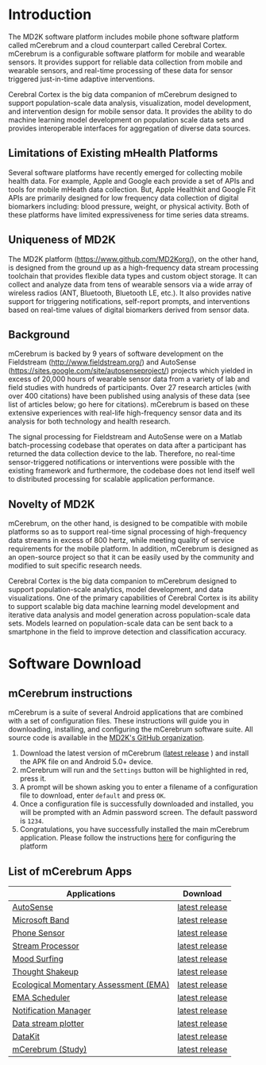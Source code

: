 # Introduction
The MD2K software platform includes mobile phone software platform called mCerebrum and a cloud counterpart called Cerebral Cortex. mCerebrum is a configurable software platform for mobile and wearable sensors. It provides support for reliable data collection from mobile and wearable sensors, and real-time processing of these data for sensor triggered just-in-time adaptive interventions.

Cerebral Cortex is the big data companion of mCerebrum designed to support population-scale data analysis, visualization, model development, and intervention design for mobile sensor data. It provides the ability to do machine learning model development on population scale data sets and provides interoperable interfaces for aggregation of diverse data sources.

## Limitations of Existing mHealth Platforms
Several software platforms have recently emerged for collecting mobile health data. For example, Apple and Google each provide a set of APIs and tools for mobile mHeath data collection. But, Apple Healthkit and Google Fit APIs are primarily designed for low frequency data collection of digital biomarkers including: blood pressure, weight, or physical activity. Both of these platforms have limited expressiveness for time series data streams.

## Uniqueness of MD2K
The MD2K platform (https://www.github.com/MD2Korg/), on the other hand, is designed from the ground up as a high-frequency data stream processing toolchain that provides flexible data types and custom object storage. It can collect and analyze data from tens of wearable sensors via a wide array of wireless radios (ANT, Bluetooth, Bluetooth LE, etc.). It also provides native support for triggering notifications, self-report prompts, and interventions based on real-time values of digital biomarkers derived from sensor data.

## Background
mCerebrum is backed by 9 years of software development on the Fieldstream (http://www.fieldstream.org/) and AutoSense (https://sites.google.com/site/autosenseproject/) projects which yielded in excess of 20,000 hours of wearable sensor data from a variety of lab and field studies with hundreds of participants. Over 27 research articles (with over 400 citations) have been published using analysis of these data (see list of articles below; go here for citations). mCerebrum is based on these extensive experiences with real-life high-frequency sensor data and its analysis for both technology and health research.

The signal processing for Fieldstream and AutoSense were on a Matlab batch-processing codebase that operates on data after a participant has returned the data collection device to the lab. Therefore, no real-time sensor-triggered notifications or interventions were possible with the existing framework and furthermore, the codebase does not lend itself well to distributed processing for scalable application performance.

## Novelty of MD2K
mCerebrum, on the other hand, is designed to be compatible with mobile platforms so as to support real-time signal processing of high-frequency data streams in excess of 800 hertz, while meeting quality of service requirements for the mobile platform. In addition, mCerebrum is designed as an open-source project so that it can be easily used by the community and modified to suit specific research needs.

Cerebral Cortex is the big data companion to mCerebrum designed to support population-scale analytics, model development, and data visualizations. One of the primary capabilities of Cerebral Cortex is its ability to support scalable big data machine learning model development and iterative data analysis and model generation across population-scale data sets. Models learned on population-scale data can be sent back to a smartphone in the field to improve detection and classification accuracy.


# Software Download

## mCerebrum instructions
mCerebrum is a suite of several Android applications that are combined with a
set of configuration files.  These instructions will guide you in downloading,
installing, and configuring the mCerebrum software suite.  All source code is
available in the [MD2K's GitHub organization](https://github.com/MD2Korg).

1. Download the latest version of mCerebrum ([latest release](https://github.com/MD2Korg/mCerebrum-Study/releases/latest) ) and install the APK file on and Android 5.0+ device.
1. mCerebrum will run and the `Settings` button will be highlighted in red, press it.
1. A prompt will be shown asking you to enter a filename of a configuration file to download, enter `default` and press `OK`.
1. Once a configuration file is successfully downloaded and installed, you will be prompted with an Admin password screen.  The default password is `1234`.
1. Congratulations, you have successfully installed the main mCerebrum application.  Please follow the instructions [here](https://md2k.org/wp-content/uploads/2016/05/M0003.pdf) for configuring the platform


## List of mCerebrum Apps

| Applications                                                                          | Download                                                                                   |
|---------------------------------------------------------------------------------------|--------------------------------------------------------------------------------------------|
| [AutoSense](https://github.com/MD2Korg/mCerebrum-AutoSense)                           | [latest release](https://github.com/MD2Korg/mCerebrum-AutoSense/releases/latest) |
| [Microsoft Band](https://github.com/MD2Korg/mCerebrum-MicrosoftBand)                  | [latest release](https://github.com/MD2Korg/mCerebrum-MicrosoftBand/releases/latest) |
| [Phone Sensor](https://github.com/MD2Korg/mCerebrum-PhoneSensor)                      | [latest release](https://github.com/MD2Korg/mCerebrum-PhoneSensor/releases/latest) |
| [Stream Processor](https://github.com/MD2Korg/mCerebrum-StreamProcessor)              | [latest release](https://github.com/MD2Korg/mCerebrum-StreamProcessor/releases/latest) |
| [Mood Surfing](https://github.com/MD2Korg/mCerebrum-MoodSurfing)                      | [latest release](https://github.com/MD2Korg/mCerebrum-MoodSurfing/releases/latest) |
| [Thought Shakeup](https://github.com/MD2Korg/mCerebrum-ThoughtShakeup)                | [latest release](https://github.com/MD2Korg/mCerebrum-ThoughtShakeup/releases/latest) |
| [Ecological Momentary Assessment (EMA)](https://github.com/MD2Korg/mCerebrum-EMA)     | [latest release](https://github.com/MD2Korg/mCerebrum-EMA/releases/latest) |
| [EMA Scheduler](https://github.com/MD2Korg/mCerebrum-EMAScheduler)                    | [latest release](https://github.com/MD2Korg/mCerebrum-EMAScheduler/releases/latest) |
| [Notification Manager](https://github.com/MD2Korg/mCerebrum-NotificationManager)      | [latest release](https://github.com/MD2Korg/mCerebrum-NotificationManager/releases/latest) |
| [Data stream plotter](https://github.com/MD2Korg/mCerebrum-Plotter)                   | [latest release](https://github.com/MD2Korg/mCerebrum-Plotter/releases/latest) |
| [DataKit](https://github.com/MD2Korg/mCerebrum-DataKit)                               | [latest release](https://github.com/MD2Korg/mCerebrum-DataKit/releases/latest) |
| [mCerebrum (Study)](https://github.com/MD2Korg/mCerebrum-Study)                       | [latest release](https://github.com/MD2Korg/mCerebrum-Study/releases/latest) |
